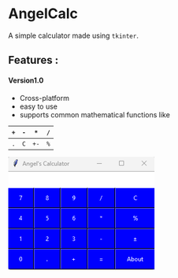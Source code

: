 # AngelCalc
A simple calculator made using `tkinter`. 

## Features : 

#### Version1.0

* Cross-platform
* easy to use
* supports common mathematical functions like 

| `+`   | `-`  | `*`  | `/`  |
|:-:|---|---|---|
| `.`  |  `C` | `+-`  |  `%` |

![Usage](https://github.com/Dubbybeats/AngelCalc/blob/main/Animation.gif)
